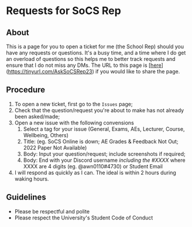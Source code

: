 # Requests for SoCS Rep

## About
This is a page for you to open a ticket for me (the School Rep) should you have any requests or questions. It's a busy time, and a time where I do get an overload of questions so this helps me to better track requests and ensure that I do not miss any DMs. The URL to this page is [[here](https://tinyurl.com/AskSoCSRep23)](https://tinyurl.com/AskSoCSRep23) if you would like to share the page. 

## Procedure
1. To open a new ticket, first go to the `Issues` page;
2. Check that the question/request you're about to make has not already been asked/made;
3. Open a new issue with the following convensions
   1. Select a tag for your issue (General, Exams, AEs, Lecturer, Course, Wellbeing, Others)
   1. Title: <Brief Title Describing the Issue> (eg. SoCS Online is down; AE Grades & Feedback Not Out; 2022 Paper Not Available)
   2. Body: Input your question/request; include screenshots if required;
   3. Body: End with your Discord username *including the #XXXX* where XXXX are 4 digits (eg. @awn0110#4730) or Student Email
4. I will respond as quickly as I can. The ideal is within 2 hours during waking hours.

## Guidelines
- Please be respectful and polite
- Please respect the University's Student Code of Conduct
